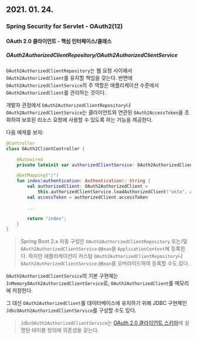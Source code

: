 ## 2021. 01. 24.

### Spring Security for Servlet - OAuth2(12)

#### OAuth 2.0 클라이언트 - 핵심 인터페이스/클래스

##### OAuth2AuthorizedClientRepository/OAuth2AuthorizedClientService

`OAuth2AuthorizedClientRepository`는 웹 요청 사이에서 `OAuth2AuthorizedClient`를 유지할 책임을 갖는다. 반면에 `OAuth2AuthorizedClientService`의 주 역할은 애플리케이션 수준에서 `OAuth2AuthorizedClient`를 관리하는 것이다.

개발자 관점에서 `OAuth2AuthorizedClientRepository`나 `OAuth2AuthorizedClientService`는 클라이언트와 연관된 `OAuth2AccessToken`을 조회하여 보호된 리소스 요청에 사용할 수 있도록 하는 기능을 제공한다.

다음 예제를 보자:

```kotlin
@Controller
class OAuth2ClientController {

    @Autowired
    private lateinit var authorizedClientService: OAuth2AuthorizedClientService

    @GetMapping("/")
    fun index(authentication: Authentication): String {
        val authorizedClient: OAuth2AuthorizedClient =
            this.authorizedClientService.loadAuthorizedClient("okta", authentication.getName());
        val accessToken = authorizedClient.accessToken

        ...

        return "index";
    }
}
```

> Spring Boot 2.x 자동 구성은 `OAuth2AuthorizedClientRepository` 또는/및 `OAuth2AuthorizedClientService` `@Bean`을 `ApplicationContext`에 등록한다. 하지만 애플리케이션이 커스텀 `OAuth2AuthorizedClientRepository`나 `OAuth2AuthorizedClientService` `@Bean`을 오버라이드하여 등록할 수도 있다.

`OAuth2AuthorizedClientService`의 기본 구현체는 `InMemoryOAuth2AuthorizedClientService`로, `OAuth2AuthorizedClient`를 메모리에 저장한다.

그 대신  `OAuth2AuthorizedClient`를 데이터베이스에 유지하기 위해 JDBC 구현체인 `JdbcOAuth2AuthorizedClientService`를 구성할 수도 있다.

> `JdbcOAuth2AuthorizedClientService`는 [OAuth 2.0 클라이언트 스키마](https://docs.spring.io/spring-security/site/docs/5.4.1/reference/html5/#dbschema-oauth2-client)에 설명된 테이블 정의에 의존성을 갖는다.



